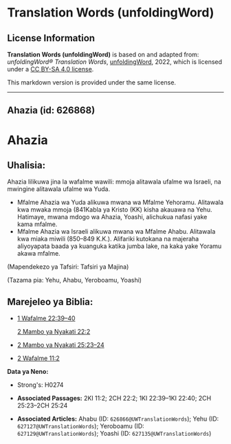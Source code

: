 # Translation Words (unfoldingWord)

## License Information

**Translation Words (unfoldingWord)** is based on and adapted from: _unfoldingWord® Translation Words_, [unfoldingWord](https://unfoldingword.org/utw), 2022, which is licensed under a [CC BY-SA 4.0 license](https://creativecommons.org/licenses/by-sa/4.0/legalcode.en).

This markdown version is provided under the same license.



--------------------------------

## Ahazia (id: 626868)

Ahazia
======

Uhalisia:
---------

Ahazia lilikuwa jina la wafalme wawili: mmoja alitawala ufalme wa Israeli, na mwingine alitawala ufalme wa Yuda.

* Mfalme Ahazia wa Yuda alikuwa mwana wa Mfalme Yehoramu. Alitawala kwa mwaka mmoja (841Kabla ya Kristo (KK) kisha akauawa na Yehu. Hatimaye, mwana mdogo wa Ahazia, Yoashi, alichukua nafasi yake kama mfalme.
* Mfalme Ahazia wa Israeli alikuwa mwana wa Mfalme Ahabu. Alitawala kwa miaka miwili (850–849 K.K.). Alifariki kutokana na majeraha aliyoyapata baada ya kuanguka katika jumba lake, na kaka yake Yoramu akawa mfalme.

(Mapendekezo ya Tafsiri: Tafsiri ya Majina)

(Tazama pia: Yehu, Ahabu, Yeroboamu, Yoashi)

Marejeleo ya Biblia:
--------------------

* [1 Wafalme 22:39–40](https://ref.ly/1Kgs22:39-1Kgs22:40)

    [2 Mambo ya Nyakati 22:2](https://ref.ly/2Chr22:2)

* [2 Mambo ya Nyakati 25:23–24](https://ref.ly/2Chr25:23-2Chr25:24)
* [2 Wafalme 11:2](https://ref.ly/2Kgs11:2)

 **Data ya Neno:**

* Strong's: H0274

* **Associated Passages:** 2KI 11:2; 2CH 22:2; 1KI 22:39–1KI 22:40; 2CH 25:23–2CH 25:24
* **Associated Articles:** Ahabu (ID: `626866@UWTranslationWords`); Yehu (ID: `627127@UWTranslationWords`); Yeroboamu (ID: `627129@UWTranslationWords`); Yoashi (ID: `627135@UWTranslationWords`)

